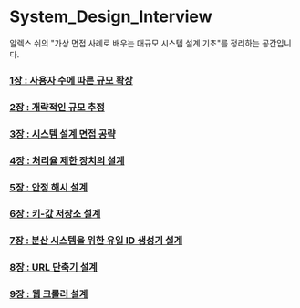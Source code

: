 # System_Design_Interview

알렉스 쉬의 "가상 면접 사례로 배우는 대규모 시스템 설계 기초"를 정리하는 공간입니다.

### [1장 : 사용자 수에 따른 규모 확장](https://github.com/yjh2569/books/tree/main/System_Design_Interview/Ch01)
### [2장 : 개략적인 규모 추정](https://github.com/yjh2569/books/tree/main/System_Design_Interview/Ch02)
### [3장 : 시스템 설계 면접 공략](https://github.com/yjh2569/books/tree/main/System_Design_Interview/Ch03)
### [4장 : 처리율 제한 장치의 설계](https://github.com/yjh2569/books/tree/main/System_Design_Interview/Ch04)
### [5장 : 안정 해시 설계](https://github.com/yjh2569/books/tree/main/System_Design_Interview/Ch05)
### [6장 : 키-값 저장소 설계](https://github.com/yjh2569/books/tree/main/System_Design_Interview/Ch06)
### [7장 : 분산 시스템을 위한 유일 ID 생성기 설계](https://github.com/yjh2569/books/tree/main/System_Design_Interview/Ch07)
### [8장 : URL 단축기 설계](https://github.com/yjh2569/books/tree/main/System_Design_Interview/Ch08)
### [9장 : 웹 크롤러 설계](https://github.com/yjh2569/books/tree/main/System_Design_Interview/Ch09)
